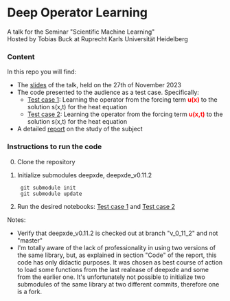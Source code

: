 # Deep Operator Learning

A talk for the Seminar "Scientific Machine Learning" \
Hosted by Tobias Buck at Ruprecht Karls Universität Heidelberg

### Content
In this repo you will find:
- The [slides](Slides-talk-27-11-2023.ppsx) of the talk, held on the 27th of November 2023
- The code presented to the audience as a test case. Specifically: 
   - [Test case 1](Heat_forcing-term-1D/Heat_forcing-term-1D.ipynb):  Learning the operator from the forcing term <span style="color:red"> **u(x)** </span> to the solution s(x,t) for the heat equation
   - [Test case 2](Heat_forcing-term-2D/Heat_forcing-term-2D.ipynb): Learning the operator from the forcing term <span style="color:red"> **u(x,t)** </span> to the solution s(x,t) for the heat equation
- A detailed [report](Report.pdf) on the study of the subject 

### Instructions to run the code
0. Clone the repository
1. Initialize submodules deepxde, deepxde_v0.11.2

        git submodule init
        git submodule update


2. Run the desired notebooks: [Test case 1](Heat_forcing-term-1D/Heat_forcing-term-1D.ipynb) and [Test case 2](Heat_forcing-term-2D/Heat_forcing-term-2D.ipynb)

Notes:
- Verify that deepxde_v0.11.2 is checked out at branch "v_0_11_2" and not "master"
- I'm totally aware of the lack of professionality in using two versions of the same library, but, as explained in section "Code" of the report, this code has only didactic purposes. It was chosen as best course of action to load some functions from the last realease of deepxde and some from the earlier one. It's unfortunately not possible to initialize two submodules of the same library at two different commits, therefore one is a fork.